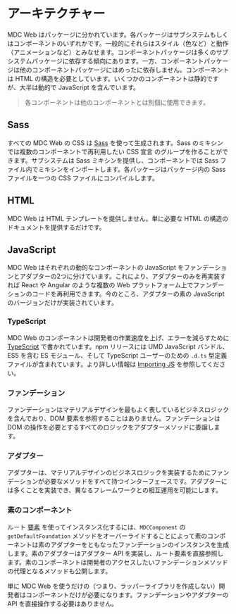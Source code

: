 # アーキテクチャー

MDC Web はパッケージに分かれています。各パッケージはサブシステムもしくはコンポーネントのいずれかです。一般的にそれらはスタイル（色など）と動作（アニメーションなど）とみなせます。コンポーネントパッケージは多くのサブシステムパッケージに依存する傾向にあります。一方、コンポーネントパッケージは他のコンポーネントパッケージにはめったに依存しません。コンポーネントは HTML の構造を必要としています。いくつかのコンポーネントは静的ですが、大半は動的で JavaScript を含んでいます。

> 各コンポーネントは他のコンポーネントとは別個に使用できます。

## Sass

すべての MDC Web の CSS は [Sass](http://sass-lang.com/) を使って生成されます。Sass のミキシンでは複数のコンポーネントで再利用したい CSS 宣言 のグループを作ることができます。サブシステムは Sass ミキシンを提供し、コンポーネントでは Sass ファイル内でミキシンをインポートします。各パッケージはパッケージ内の Sass ファイルを一つの CSS ファイルにコンパイルします。

## HTML

MDC Web は HTML テンプレートを提供しません。単に必要な HTML の構造のドキュメントを提供するだけです。

## JavaScript

MDC Web はそれぞれの動的なコンポーネントの JavaScript をファンデーションとアダプターの2つに分けています。これにより、アダプターのみを再実装すれば React や Angular のような複数の Web プラットフォーム上でファンデーションのコードを再利用できます。今のところ、アダプターの素の JavaScript のバージョンだけが実装されています。

### TypeScript

MDC Web のコンポーネントは開発者の作業速度を上げ、エラーを減らすために [TypeScript](https://www.typescriptlang.org/) で書かれています。npm リリースには UMD JavaScript バンドル、ES5 を含む ES モジュール、そして TypeScript ユーザーのための `.d.ts` 型定義ファイルが含まれています。より詳しい情報は [Importing JS](../importing-js.md) を参照してください。

### ファンデーション

ファンデーションはマテリアルデザインを最もよく表しているビジネスロジックを含んでおり、DOM 要素を参照することはありません。ファンデーションは DOM の操作を必要とするすべてのロジックをアダプターメソッドに委譲します。

### アダプター

アダプターは、マテリアルデザインのビジネスロジックを実装するためにファンデーションが必要なメソッドをすべて持つインターフェースです。アダプターには多くことを実装でき、異なるフレームワークとの相互運用を可能にします。

### 素のコンポーネント

ルート [要素](https://developer.mozilla.org/en-US/docs/Web/API/Element) を使ってインスタンス化するには、`MDCComponent` の `getDefaultFoundation` メソッドをオーバーライドすることによって素のコンポーネントは素のアダプターをともなったファンデーションのインスタンスを生成します。素のアダプターはアダプター API を実装し、ルート要素を直接参照します。素のコンポーネントは開発者のアクセスしたいファンデーションメソッドの代理となるメソッドも公開します。

単に MDC Web を使うだけの（つまり、ラッパーライブラリを作成しない）開発者はコンポーネントだけが必要になります。ファンデーションやアダプターの API を直接操作する必要はありません。
